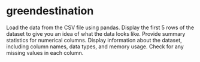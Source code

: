 # greendestination
Load the data from the CSV file using pandas. Display the first 5 rows of the dataset to give you an idea of what the data looks like. Provide summary statistics for numerical columns. Display information about the dataset, including column names, data types, and memory usage. Check for any missing values in each column.
